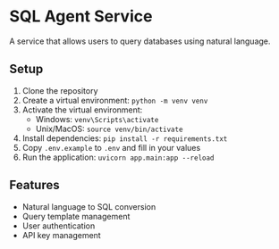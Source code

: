 # SQL Agent Service

A service that allows users to query databases using natural language.

## Setup

1. Clone the repository
2. Create a virtual environment: `python -m venv venv`
3. Activate the virtual environment: 
   - Windows: `venv\Scripts\activate`
   - Unix/MacOS: `source venv/bin/activate`
4. Install dependencies: `pip install -r requirements.txt`
5. Copy `.env.example` to `.env` and fill in your values
6. Run the application: `uvicorn app.main:app --reload`

## Features

- Natural language to SQL conversion
- Query template management
- User authentication
- API key management
